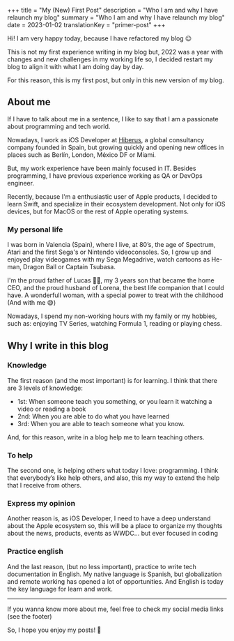 +++
title = "My (New) First Post"
description = "Who I am and why I have relaunch my blog"
summary = "Who I am and why I have relaunch my blog"
date = 2023-01-02
translationKey = "primer-post"
+++

Hi! I am very happy today, because I have refactored my blog 😉

This is not my first experience writing in my blog but, 2022 was a year with changes and new challenges in my working life so, I decided restart my blog to align it with what I am doing day by day.

For this reason, this is my first post, but only in this new version of my blog.

## About me
If I have to talk about me in a sentence, I like to say that I am a passionate about programming and tech world.

Nowadays, I work as iOS Developer at [Hiberus](http://www.hiberus.com), a global consultancy company founded in Spain, but growing quickly and opening new offices in places such as Berlín, London, México DF or Miami.

But, my work experience have been mainly focused in IT. Besides programming, I have previous experience working as QA or DevOps engineer. 

Recently, because I'm a enthusiastic user of Apple products, I decided to learn Swift, and specialize in their ecosystem development. Not only for iOS devices, but for MacOS or the rest of Apple operating systems.

### My personal life
I was born in Valencia (Spain), where I live, at 80’s, the age of Spectrum, Atari and the first Sega's or Nintendo videoconsoles. So, I grow up and enjoyed play videogames with my Sega Megadrive, watch cartoons as He-man, Dragon Ball or Captain Tsubasa.

I'm the proud father of Lucas 👶🏻, my 3 years son that became the home CEO, and the proud husband of Lorena, the best life companion that I could have. A wonderfull woman, with a special power to treat with the childhood (And with me 😅)

Nowadays, I spend my non-working hours with my family or my hobbies, such as: enjoying TV Series, watching Formula 1, reading or playing chess.

## Why I write in this blog
### Knowledge
The first reason (and the most important) is for learning.
I think that there are 3 levels of knowledge:
- 1st: When someone teach you something, or you learn it watching a video or reading a book
- 2nd: When you are able to do what you have learned
- 3rd: When you are able to teach someone what you know.

And, for this reason, write in a blog help me to learn teaching others.

### To help
The second one, is helping others what today I love: programming. I think that everybody’s like help others, and also, this my way to extend the help that I receive from others.

### Express my opinion
Another reason is, as iOS Developer, I need to have a deep understand about the Apple ecosystem so, this will be a place to organize my thoughts about the news, products, events as WWDC… but ever focused in coding

### Practice english
And the last reason, (but no less important), practice to write tech documentation in English. My native language is Spanish, but globalization and remote working has opened a lot of opportunities. And English is today the key language for learn and work.  

---

If you wanna know more about me, feel free to check my social media links (see the footer)

So, I hope you enjoy my posts! 🙂

